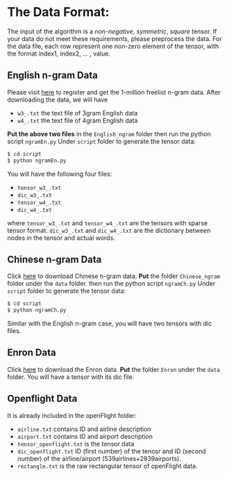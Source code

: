 # The Data Format:
The input of the algorithm is a *non-negative*, *symmetric*, *square* tensor. If your data do not meet these requirements, please preprocess the data. For the data file, each row represent one non-zero element of the tensor, with the format index1, index2, ... , value.

## English n-gram Data
Please visit [here](http://www.ngrams.info) to
register and get the 1-million freelist n-gram data. After downloading the data, we will have
* `w3_.txt` the text file of 3gram English data
* `w4_.txt` the text file of 4gram English data

**Put the above two files** in the `English_ngram` folder then run the python script `ngramEn.py` Under `script` folder to generate the tensor data:
```bash
$ cd script
$ python ngramEn.py
```
You will have the following four files:
* `tensor_w3_.txt`
* `dic_w3_.txt`
* `tensor_w4_.txt`
* `dic_w4_.txt`

where `tensor_w3_.txt` and `tensor_w4_.txt` are the tensors with sparse tensor format. `dic_w3_.txt` and `dic_w4_.txt` are the dictionary between nodes in the tensor and actual words.

## Chinese n-gram Data
Click [here](https://www.cs.purdue.edu/homes/wu577/data/Chinese_ngram.zip)
to download Chinese n-gram data. **Put** the folder `Chinese_ngram` folder under the `data` folder. then run the python script `ngramCh.py` Under `script` folder to generate the tensor data:
```bash
$ cd script
$ python ngramCh.py
```
Similar with the English n-gram case, you will have two tensors with dic files.


## Enron Data
Click [here](https://www.cs.purdue.edu/homes/wu577/data/Enron.zip)
to download the Enron data. **Put** the folder `Enron` under the `data` folder. You will have a tensor with its dic file.


## Openflight Data
It is already included in the openFlight folder:
* `airline.txt` contains ID and airline description
* `airport.txt` contains ID and airport description
* `tensor_openflight.txt`   is the tensor data
* `dic_openflight.txt`  ID (first number) of the tenosr and ID (second number) of the airline/airport (539airlines+2939airports).
* `rectangle.txt`  is the raw rectangular tensor of openFlight data.

